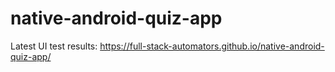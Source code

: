 # native-android-quiz-app

Latest UI test results: https://full-stack-automators.github.io/native-android-quiz-app/
